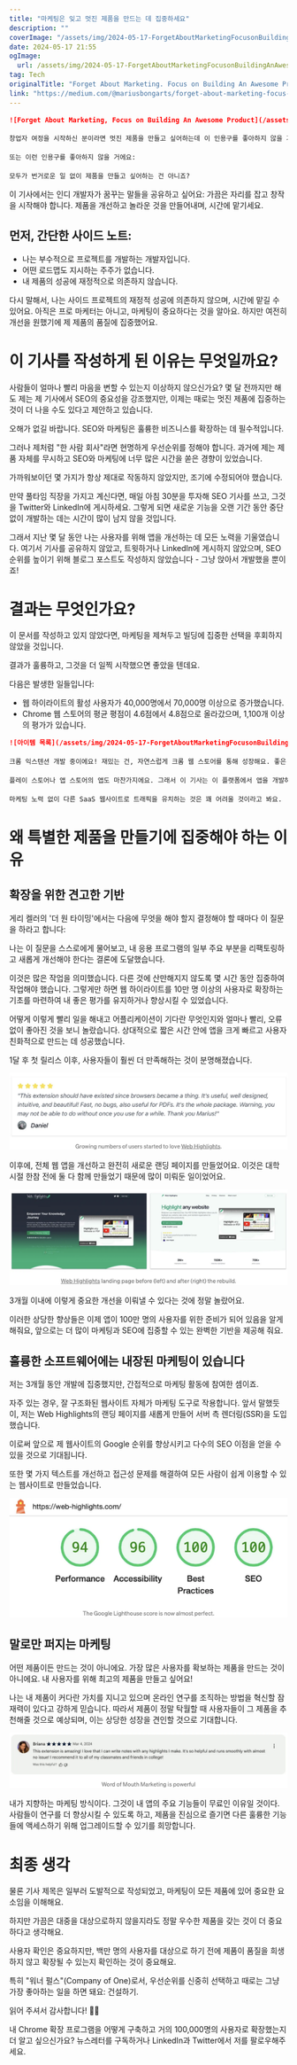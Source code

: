 ```yaml
---
title: "마케팅은 잊고 멋진 제품을 만드는 데 집중하세요"
description: ""
coverImage: "/assets/img/2024-05-17-ForgetAboutMarketingFocusonBuildingAnAwesomeProduct_0.png"
date: 2024-05-17 21:55
ogImage: 
  url: /assets/img/2024-05-17-ForgetAboutMarketingFocusonBuildingAnAwesomeProduct_0.png
tag: Tech
originalTitle: "Forget About Marketing. Focus on Building An Awesome Product."
link: "https://medium.com/@mariusbongarts/forget-about-marketing-focus-on-building-an-awesome-product-910039ded684"
---
```



```markdown
![Forget About Marketing, Focus on Building An Awesome Product](/assets/img/2024-05-17-ForgetAboutMarketingFocusonBuildingAnAwesomeProduct_0.png)

창업자 여정을 시작하신 분이라면 멋진 제품을 만들고 싶어하는데 이 인용구를 좋아하지 않을 거에요:

또는 이런 인용구를 좋아하지 않을 거에요:

모두가 번거로운 일 없이 제품을 만들고 싶어하는 건 아니죠?
```

<div class="content-ad"></div>

이 기사에서는 인디 개발자가 꿈꾸는 말들을 공유하고 싶어요: 가끔은 자리를 잡고 창작을 시작해야 합니다. 제품을 개선하고 놀라운 것을 만들어내며, 시간에 맡기세요.

## 먼저, 간단한 사이드 노트:

- 나는 부수적으로 프로젝트를 개발하는 개발자입니다.
- 어떤 로드맵도 지시하는 주주가 없습니다.
- 내 제품의 성공에 재정적으로 의존하지 않습니다.

다시 말해서, 나는 사이드 프로젝트의 재정적 성공에 의존하지 않으며, 시간에 맡길 수 있어요. 아직은 프로 마케터는 아니고, 마케팅이 중요하다는 것을 알아요. 하지만 여전히 개선을 원했기에 제 제품의 품질에 집중했어요.

<div class="content-ad"></div>

# 이 기사를 작성하게 된 이유는 무엇일까요?

사람들이 얼마나 빨리 마음을 변할 수 있는지 이상하지 않으신가요? 몇 달 전까지만 해도 제는 제 기사에서 SEO의 중요성을 강조했지만, 이제는 때로는 멋진 제품에 집중하는 것이 더 나을 수도 있다고 제안하고 있습니다.

오해가 없길 바랍니다. SEO와 마케팅은 훌륭한 비즈니스를 확장하는 데 필수적입니다.

그러나 제처럼 "한 사람 회사"라면 현명하게 우선순위를 정해야 합니다. 과거에 제는 제품 자체를 무시하고 SEO와 마케팅에 너무 많은 시간을 쏟은 경향이 있었습니다.

<div class="content-ad"></div>

가까워보이던 몇 가지가 항상 제대로 작동하지 않았지만, 조기에 수정되어야 했습니다.

만약 풀타임 직장을 가지고 계신다면, 매일 아침 30분을 투자해 SEO 기사를 쓰고, 그것을 Twitter와 LinkedIn에 게시하세요. 그렇게 되면 새로운 기능을 오랜 기간 동안 중단 없이 개발하는 데는 시간이 많이 남지 않을 것입니다.

그래서 지난 몇 달 동안 나는 사용자를 위해 앱을 개선하는 데 모든 노력을 기울였습니다. 여기서 기사를 공유하지 않았고, 트윗하거나 LinkedIn에 게시하지 않았으며, SEO 순위를 높이기 위해 블로그 포스트도 작성하지 않았습니다 - 그냥 앉아서 개발했을 뿐이죠!

# 결과는 무엇인가요?

<div class="content-ad"></div>

이 문서를 작성하고 있지 않았다면, 마케팅을 제쳐두고 빌딩에 집중한 선택을 후회하지 않았을 것입니다.

결과가 훌륭하고, 그것을 더 일찍 시작했으면 좋았을 텐데요.

다음은 발생한 일들입니다:

- 웹 하이라이트의 활성 사용자가 40,000명에서 70,000명 이상으로 증가했습니다.
- Chrome 웹 스토어의 평균 평점이 4.6점에서 4.8점으로 올라갔으며, 1,100개 이상의 평가가 있습니다.

<div class="content-ad"></div>

```markdown
![아이템 목록](/assets/img/2024-05-17-ForgetAboutMarketingFocusonBuildingAnAwesomeProduct_1.png)

크롬 익스텐션 개발 중이에요! 재밌는 건, 자연스럽게 크롬 웹 스토어를 통해 성장해요. 좋은 리뷰는 익스텐션의 순위를 높일 뿐만 아니라 더 많은 트래픽을 유치하고 플랫폼의 SEO 점수를 향상시키죠.

플레이 스토어나 앱 스토어의 앱도 마찬가지에요. 그래서 이 기사는 이 플랫폼에서 앱을 개발하는 인디 개발자에게 가장 관련성이 높다고 말할 수 있어요.

마케팅 노력 없이 다른 SaaS 웹사이트로 트래픽을 유치하는 것은 꽤 어려울 것이라고 봐요.
```

<div class="content-ad"></div>

# 왜 특별한 제품을 만들기에 집중해야 하는 이유

## 확장을 위한 견고한 기반

게리 켈러의 '더 원 타이밍'에서는 다음에 무엇을 해야 할지 결정해야 할 때마다 이 질문을 하라고 합니다:

나는 이 질문을 스스로에게 물어보고, 내 응용 프로그램의 일부 주요 부분을 리팩토링하고 새롭게 개선해야 한다는 결론에 도달했습니다.

<div class="content-ad"></div>

이것은 많은 작업을 의미했습니다. 다른 것에 산만해지지 않도록 몇 시간 동안 집중하여 작업해야 했습니다. 그렇게만 하면 웹 하이라이트를 10만 명 이상의 사용자로 확장하는 기초를 마련하여 내 좋은 평가를 유지하거나 향상시킬 수 있었습니다.

어떻게 이렇게 빨리 일을 해내고 어플리케이션이 기다란 무엇인지와 얼마나 빨리, 오류 없이 좋아진 것을 보니 놀랐습니다. 상대적으로 짧은 시간 안에 앱을 크게 빠르고 사용자 친화적으로 만드는 데 성공했습니다.

1달 후 첫 릴리스 이후, 사용자들이 훨씬 더 만족해하는 것이 분명해졌습니다.

<img src="/assets/img/2024-05-17-ForgetAboutMarketingFocusonBuildingAnAwesomeProduct_2.png" />

<div class="content-ad"></div>

이후에, 전체 웹 앱을 개선하고 완전히 새로운 랜딩 페이지를 만들었어요. 이것은 대학 시절 한참 전에 둘 다 함께 만들었기 때문에 많이 미뤄둔 일이었어요.

![이미지](/assets/img/2024-05-17-ForgetAboutMarketingFocusonBuildingAnAwesomeProduct_3.png)

3개월 이내에 이렇게 중요한 개선을 이뤄낼 수 있다는 것에 정말 놀랐어요.

이러한 상당한 향상들은 이제 앱이 100만 명의 사용자를 위한 준비가 되어 있음을 알게 해줘요, 앞으로는 더 많이 마케팅과 SEO에 집중할 수 있는 완벽한 기반을 제공해 줘요.

<div class="content-ad"></div>

## 훌륭한 소프트웨어에는 내장된 마케팅이 있습니다

저는 3개월 동안 개발에 집중했지만, 간접적으로 마케팅 활동에 참여한 셈이죠.

자주 있는 경우, 잘 구조화된 웹사이트 자체가 마케팅 도구로 작용합니다. 앞서 말했듯이, 저는 Web Highlights의 랜딩 페이지를 새롭게 만들어 서버 측 렌더링(SSR)을 도입했습니다.

이로써 앞으로 제 웹사이트의 Google 순위를 향상시키고 다수의 SEO 이점을 얻을 수 있을 것으로 기대됩니다.

<div class="content-ad"></div>

또한 몇 가지 텍스트를 개선하고 접근성 문제를 해결하여 모든 사람이 쉽게 이용할 수 있는 웹사이트로 만들었습니다.

![image](/assets/img/2024-05-17-ForgetAboutMarketingFocusonBuildingAnAwesomeProduct_4.png)

## 말로만 퍼지는 마케팅

어떤 제품이든 만드는 것이 아니에요. 가장 많은 사용자를 확보하는 제품을 만드는 것이 아니에요. 내 사용자를 위해 최고의 제품을 만들고 싶어요!

<div class="content-ad"></div>

나는 내 제품이 커다란 가치를 지니고 있으며 온라인 연구를 조직하는 방법을 혁신할 잠재력이 있다고 강하게 믿습니다. 따라서 제품이 정말 탁월할 때 사용자들이 그 제품을 추천해줄 것으로 예상되며, 이는 상당한 성장을 견인할 것으로 기대합니다.

![이미지](/assets/img/2024-05-17-ForgetAboutMarketingFocusonBuildingAnAwesomeProduct_5.png)

내가 지향하는 마케팅 방식이다. 그것이 내 앱의 주요 기능들이 무료인 이유일 것이다. 사람들이 연구를 더 향상시킬 수 있도록 하고, 제품을 진심으로 즐기면 다른 훌륭한 기능들에 액세스하기 위해 업그레이드할 수 있기를 희망합니다.

# 최종 생각

<div class="content-ad"></div>

물론 기사 제목은 일부러 도발적으로 작성되었고, 마케팅이 모든 제품에 있어 중요한 요소임을 이해해요.

하지만 가끔은 대중을 대상으로하지 않을지라도 정말 우수한 제품을 갖는 것이 더 중요하다고 생각해요.

사용자 확인은 중요하지만, 백만 명의 사용자를 대상으로 하기 전에 제품이 품질을 희생하지 않고 확장될 수 있는지 확인하는 것이 중요해요.

특히 "워너 펄스"(Company of One)로서, 우선순위를 신중히 선택하고 때로는 그냥 가장 좋아하는 일을 하면 돼요: 건설하기.

<div class="content-ad"></div>

읽어 주셔서 감사합니다! 🙏🏻

내 Chrome 확장 프로그램을 어떻게 구축하고 거의 100,000명의 사용자로 확장했는지 더 알고 싶으신가요? 뉴스레터를 구독하거나 LinkedIn과 Twitter에서 저를 팔로우해주세요.